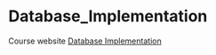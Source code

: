 # Database_Implementation
Course website
[Database Implementation](https://www.cs.ox.ac.uk/teaching/courses/2019-2020/databasesystemsimplementation/)

